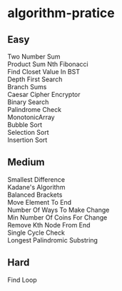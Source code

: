 # algorithm-pratice

## Easy
Two Number Sum  
Product Sum
Nth Fibonacci  
Find Closet Value In BST  
Depth First Search  
Branch Sums  
Caesar Cipher Encryptor  
Binary Search  
Palindrome Check  
MonotonicArray  
Bubble Sort  
Selection Sort  
Insertion Sort  

## Medium
Smallest Difference  
Kadane's Algorithm  
Balanced Brackets  
Move Element To End  
Number Of Ways To Make Change  
Min Number Of Coins For Change  
Remove Kth Node From End  
Single Cycle Check  
Longest Palindromic Substring  

## Hard
Find Loop  
